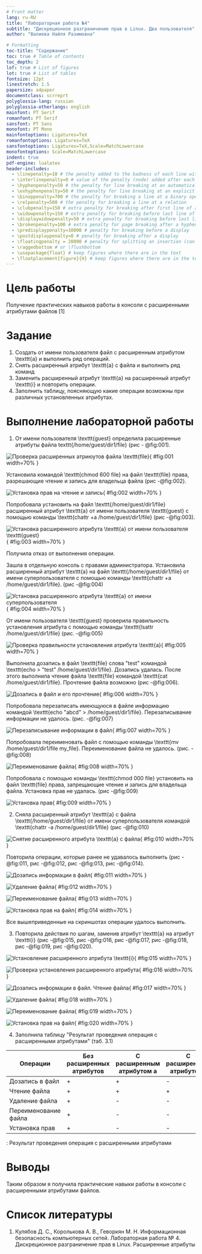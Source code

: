 ```yaml
---
# Front matter
lang: ru-RU
title: "Лабораторная работа №4"
subtitle: "Дискреционное разграничение прав в Linux. Два пользователя"
author: "Валиева Найля Разимовна"

# Formatting
toc-title: "Содержание"
toc: true # Table of contents
toc_depth: 2
lof: true # List of figures
lot: true # List of tables
fontsize: 12pt
linestretch: 1.5
papersize: a4paper
documentclass: scrreprt
polyglossia-lang: russian
polyglossia-otherlangs: english
mainfont: PT Serif
romanfont: PT Serif
sansfont: PT Sans
monofont: PT Mono
mainfontoptions: Ligatures=TeX
romanfontoptions: Ligatures=TeX
sansfontoptions: Ligatures=TeX,Scale=MatchLowercase
monofontoptions: Scale=MatchLowercase
indent: true
pdf-engine: lualatex
header-includes:
  - \linepenalty=10 # the penalty added to the badness of each line within a paragraph (no associated penalty node) Increasing the value makes tex try to have fewer lines in the paragraph.
  - \interlinepenalty=0 # value of the penalty (node) added after each line of a paragraph.
  - \hyphenpenalty=50 # the penalty for line breaking at an automatically inserted hyphen
  - \exhyphenpenalty=50 # the penalty for line breaking at an explicit hyphen
  - \binoppenalty=700 # the penalty for breaking a line at a binary operator
  - \relpenalty=500 # the penalty for breaking a line at a relation
  - \clubpenalty=150 # extra penalty for breaking after first line of a paragraph
  - \widowpenalty=150 # extra penalty for breaking before last line of a paragraph
  - \displaywidowpenalty=50 # extra penalty for breaking before last line before a display math
  - \brokenpenalty=100 # extra penalty for page breaking after a hyphenated line
  - \predisplaypenalty=10000 # penalty for breaking before a display
  - \postdisplaypenalty=0 # penalty for breaking after a display
  - \floatingpenalty = 20000 # penalty for splitting an insertion (can only be split footnote in standard LaTeX)
  - \raggedbottom # or \flushbottom
  - \usepackage{float} # keep figures where there are in the text
  - \floatplacement{figure}{H} # keep figures where there are in the text
---
```


# Цель работы

Получение практических навыков работы в консоли с расширенными атрибутами файлов [1]

# Задание

1. Создать от имени пользователя файл с расширенным атрибутом \texttt{a} и выполнить ряд операций.
2. Снять расширенный атрибут \texttt{a} с файла и выполнить ряд команд
3. Заменить расширенный атрибут \texttt{a} на расширенный атрибут \texttt{i} и повторить операции.
4. Заполнить таблицу, поясняющую какие операции возможны при различных установленных атрибутах.

# Выполнение лабораторной работы

1.  От имени пользователя \texttt{guest} определила расширенные атрибуты файла texttt{/home/guest/dir1/file} (рис - @fig:001).

![Проверка расширенных атриюутов файла \texttt{file}](image/1.png){ #fig:001 width=70% }

Установила командой \texttt{chmod 600 file} на файл \texttt{file} права, разрешающие чтение и запись для владельца файла (рис -@fig:002).

![Установка прав на чтение и запись](image/2.png){ #fig:002 width=70% }

Попробовала установить на файл \texttt{/home/guest/dir1/file} расширенный атрибут \texttt{a} от имени пользователя \texttt{guest} с помощью команды \texttt{chattr +a /home/guest/dir1/file} (рис -@fig:003).

![Установка расширенного атрибута \texttt{a} от имени пользователя \texttt{guest}](image/3.png){ #fig:003 width=70% }

Получила отказ от выполнения операции.  

Зашла в отдельную консоль с правами администратора. Установила расширенный атрибут \texttt{a} на файл \texttt{/home/guest/dir1/file} от имени суперпользователя с помощью команды \texttt{chattr +a /home/guest/dir1/file}. (рис -@fig:004)

![Установка расширенного атрибута \texttt{a} от имени суперпользователя](image/4.png){ #fig:004 width=70% }

От имени пользователя \texttt{guest} проверила правильность установления атрибута с помощью команды \texttt{lsattr /home/guest/dir1/file} (рис. -@fig:005)

![Проверка правильности установления атрибута \texttt{a}](image/5.png){ #fig:005 width=70% }

Выполнила дозапись в файл \texttt{file} слова "test" командой \texttt{echo > "test" /home/guest/dir1/file}. Дозапись удалась. После этого выполнила чтение файла \texttt{file} командой \texttt{cat /home/guest/dir1/file}. Прочтение файла возможно (рис -@fig:006).

![Дозапись в файл и его прочтение](image/6.png){ #fig:006 width=70% }

Попробовала перезаписать имеющуюся в файле информацию командой \texttt{echo "abcd" > /home/guest/dir1/file}. Перезаписывание информации не удалось. (рис. -@fig:007)

![Перезаписывание информации в файл](image/7.png){ #fig:007 width=70% }

Попробовала переименовать файл с помощью команды \texttt{mv /home/guest/dir1/file my\_file}. Переименование файла не удалось. (рис. -@fig:008)

![Переименование файла](image/8.png){ #fig:008 width=70% }

Попробовала с помощью команды \texttt{chmod 000 file} установить на файл \texttt{file} права, запрещающие чтение и запись для владельца файла. Установка прав не удалась. (рис -@fig:009)

![Установка прав](image/9.png){ #fig:009 width=70% }

2. Сняла расширенный атрибут \texttt{a} с файла \texttt{/home/guest/dir1/file} от имени суперпользователя командой \texttt{chattr -a /home/guest/dir1/file} (рис -@fig:010)

![Снятие расширенного атрибута \texttt{a} с файла](image/10.png){ #fig:010 width=70% }

Повторила операции, которые ранее не удавалось выполнить (рис -@fig:011, рис -@fig:012, рис -@fig:013, рис -@fig:014).

![Дозапись информации в файл](image/11.png){ #fig:011 width=70% }

![Удаление файла](image/12.png){ #fig:012 width=70% }

![Переименование файла](image/13.png){ #fig:013 width=70% }

![Установка прав на файл](image/14.png){ #fig:014 width=70% }

Все вышеприведенные на скриншотах операции удалось выполнить.

3. Повторила действия по шагам, заменив атрибут \texttt{a} на атрибут \texttt{i}
(рис -@fig:015, рис -@fig:016, рис -@fig:017, рис -@fig:018, рис -@fig:019, рис -@fig:020).

![Установление расширенного атрибута \texttt{i}](image/15.png){ #fig:015 width=70% }

![Проверка установления расширенного атрибута](image/16.png){ #fig:016 width=70% }

![Дозапись информации в файл. Чтение файла](image/17.png){ #fig:017 width=70% }

![Удаление файла](image/18.png){ #fig:018 width=70% }

![Переименование файла](image/19.png){ #fig:019 width=70% }

![Установка прав на файл](image/20.png){ #fig:020 width=70% }

4. Заполнила таблицу "Результат проведения операция с расширенными атрибутами" (таб. 3.1)

|Операции            |Без расширенных атрибутов|С расширенным атрибутом а|С расширенным атрибутом i|
|--------------------|-------------------------|-------------------------|-------------------------|
|Дозапись в файл     |+                        |+                        |-                        |
|Чтение файла        |+                        |+                        |+                        |
|Удаление файла      |+                        |-                        |-                        |
|Переименование файла|+                        |-                        |-                        |
|Установка прав      |+                        |-                        |-                        |


: Результат проведения операция с расширенными атрибутами

# Выводы

Таким образом я получила практические навыки работы в консоли с расширенными атрибутами файлов.

# Список литературы

1. Кулябов Д. С., Королькова А. В., Геворкян М. Н. Информационная безопасность компьютерных сетей. Лабораторная работа № 4. Дискреционное разграничение прав в Linux. Расширенные атрибуты
